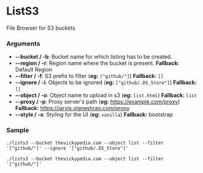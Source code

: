 # ListS3
File Browser for S3 buckets

### Arguments

- **--bucket / -b**: Bucket name for which listing has to be created.
- **--region / -r**: Region name where the bucket is present. **Fallback:** Default Region
- **--filter / -f**: S3 prefix to filter (**eg:** `["github/"]`) **Fallback:** `[]`
- **--ignore / -i**: Objects to be ignored (**eg:** `["github/.DS_Store"]`) **Fallback:** `[]`
- **--object / -o**: Object name to upload in s3 (**eg:** `list.html`) **Fallback:** `list`
- **--proxy / -p**: Proxy server's path (**eg:** https://example.com/proxy) **Fallback:** https://jarvis.vigneshrao.com/proxy
- **--style / -s**: Styling for the UI (**eg:** `vanilla`) **Fallback:** bootstrap

### Sample

```shell
./lists3 --bucket thevickypedia.com --object list --filter '["github/"]' --ignore '["github/.DS_Store"]'
```

```shell
./lists3 --bucket thevickypedia.com --object list --filter '["github/"]'
```

